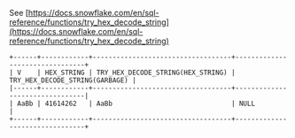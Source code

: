 See [https://docs.snowflake.com/en/sql-reference/functions/try_hex_decode_string](https://docs.snowflake.com/en/sql-reference/functions/try_hex_decode_string)
```
+------+------------+-----------------------------------+--------------------------------+
| V    | HEX_STRING | TRY_HEX_DECODE_STRING(HEX_STRING) | TRY_HEX_DECODE_STRING(GARBAGE) |
|------+------------+-----------------------------------+--------------------------------|
| AaBb | 41614262   | AaBb                              | NULL                           |
+------+------------+-----------------------------------+--------------------------------+
```
